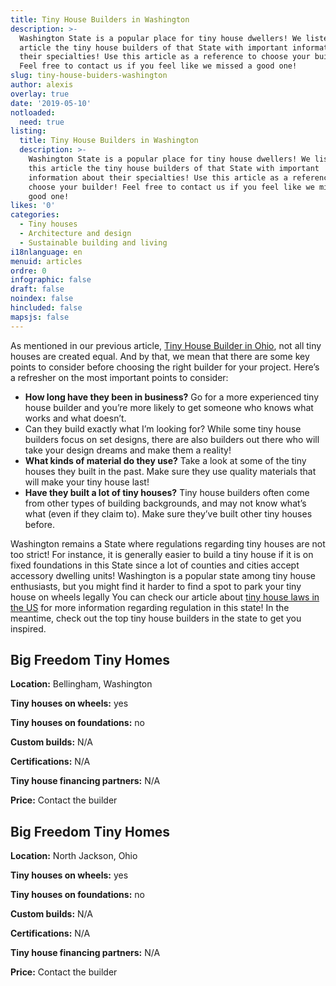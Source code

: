 ```yaml
---
title: Tiny House Builders in Washington
description: >-
  Washington State is a popular place for tiny house dwellers! We listed in this
  article the tiny house builders of that State with important information about
  their specialties! Use this article as a reference to choose your builder!
  Feel free to contact us if you feel like we missed a good one! 
slug: tiny-house-buiders-washington
author: alexis
overlay: true
date: '2019-05-10'
notloaded:
  need: true
listing:
  title: Tiny House Builders in Washington
  description: >-
    Washington State is a popular place for tiny house dwellers! We listed in
    this article the tiny house builders of that State with important
    information about their specialties! Use this article as a reference to
    choose your builder! Feel free to contact us if you feel like we missed a
    good one! 
likes: '0'
categories:
  - Tiny houses
  - Architecture and design
  - Sustainable building and living
i18nlanguage: en
menuid: articles
ordre: 0
infographic: false
draft: false
noindex: false
hincluded: false
mapsjs: false
---
```

As mentioned in our previous article, [Tiny House Builder in Ohio](https://www.tinysociety.co/articles/tiny-house-builders-in-ohio/), not all tiny houses are created equal. And by that, we mean that there are some key points to consider before choosing the right builder for your project. Here’s a refresher on the most important points to consider:

* **How long have they been in business?** Go for a more experienced tiny house builder and you’re more likely to get someone who knows what works and what doesn’t.
* Can they build exactly what I’m looking for? While some tiny house builders focus on set designs, there are also builders out there who will take your design dreams and make them a reality!
* **What kinds of material do they use?** Take a look at some of the tiny houses they built in the past. Make sure they use quality materials that will make your tiny house last!
* **Have they built a lot of tiny houses?** Tiny house builders often come from other types of building backgrounds, and may not know what’s what (even if they claim to). Make sure they’ve built other tiny houses before.

Washington remains a State where regulations regarding tiny houses are not too strict! For instance, it is generally easier to build a tiny house if it is on fixed foundations in this State since a lot of counties and cities accept accessory dwelling units! Washington is a popular state among tiny house enthusiasts, but you might find it harder to find a spot to park your tiny house on wheels legally You can check our article about [tiny house laws in the US](https://www.tinysociety.co/articles/tiny-house-laws-united-states/) for more information regarding regulation in this state! In  the meantime, check out the top tiny house builders in the state to get you inspired.

## Big Freedom Tiny Homes

**Location:** Bellingham, Washington

**Tiny houses on wheels:** yes

**Tiny houses on foundations:** no

**Custom builds:** N/A

**Certifications:** N/A

**Tiny house financing partners:** N/A

**Price:** Contact the builder

## Big Freedom Tiny Homes

**Location:** North Jackson, Ohio

**Tiny houses on wheels:** yes

**Tiny houses on foundations:** no

**Custom builds:** N/A

**Certifications:** N/A

**Tiny house financing partners:** N/A

**Price:** Contact the builder
